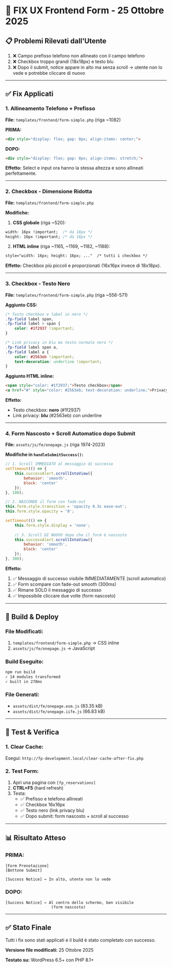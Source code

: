 # 🎨 FIX UX Frontend Form - 25 Ottobre 2025

## 📋 Problemi Rilevati dall'Utente

1. ❌ Campo prefisso telefono non allineato con il campo telefono
2. ❌ Checkbox troppo grandi (18x18px) e testo blu
3. ❌ Dopo il submit, notice appare in alto ma senza scroll → utente non lo vede e potrebbe cliccare di nuovo

---

## ✅ Fix Applicati

### 1. **Allineamento Telefono + Prefisso**

**File:** `templates/frontend/form-simple.php` (riga ~1082)

**PRIMA:**
```html
<div style="display: flex; gap: 8px; align-items: center;">
```

**DOPO:**
```html
<div style="display: flex; gap: 8px; align-items: stretch;">
```

**Effetto:** Select e input ora hanno la stessa altezza e sono allineati perfettamente.

---

### 2. **Checkbox - Dimensione Ridotta**

**File:** `templates/frontend/form-simple.php`

**Modifiche:**

1. **CSS globale** (riga ~520):
```css
width: 16px !important;  /* da 18px */
height: 16px !important; /* da 18px */
```

2. **HTML inline** (riga ~1165, ~1169, ~1182, ~1188):
```html
style="width: 16px; height: 16px; ..."  /* tutti i checkbox */
```

**Effetto:** Checkbox più piccoli e proporzionati (16x16px invece di 18x18px).

---

### 3. **Checkbox - Testo Nero**

**File:** `templates/frontend/form-simple.php` (riga ~556-571)

**Aggiunto CSS:**
```css
/* Testo checkbox e label in nero */
.fp-field label span,
.fp-field label > span {
    color: #1f2937 !important;
}

/* Link privacy in blu ma testo normale nero */
.fp-field label span a,
.fp-field label a {
    color: #2563eb !important;
    text-decoration: underline !important;
}
```

**Aggiunto HTML inline:**
```html
<span style="color: #1f2937;">Testo checkbox</span>
<a href="#" style="color: #2563eb; text-decoration: underline;">Privacy Policy</a>
```

**Effetto:** 
- Testo checkbox: **nero** (#1f2937)
- Link privacy: **blu** (#2563eb) con underline

---

### 4. **Form Nascosto + Scroll Automatico dopo Submit**

**File:** `assets/js/fe/onepage.js` (riga 1974-2023)

**Modifiche in `handleSubmitSuccess()`:**

```javascript
// 1. Scroll IMMEDIATO al messaggio di successo
setTimeout(() => {
    this.successAlert.scrollIntoView({ 
        behavior: 'smooth', 
        block: 'center' 
    });
}, 100);

// 2. NASCONDE il form con fade-out
this.form.style.transition = 'opacity 0.3s ease-out';
this.form.style.opacity = '0';

setTimeout(() => {
    this.form.style.display = 'none';
    
    // 3. Scroll DI NUOVO dopo che il form è nascosto
    this.successAlert.scrollIntoView({ 
        behavior: 'smooth', 
        block: 'center' 
    });
}, 300);
```

**Effetto:** 
1. ✅ Messaggio di successo visibile IMMEDIATAMENTE (scroll automatico)
2. ✅ Form scompare con fade-out smooth (300ms)
3. ✅ Rimane SOLO il messaggio di successo
4. ✅ Impossibile cliccare due volte (form nascosto)

---

## 🔄 Build & Deploy

### File Modificati:
1. `templates/frontend/form-simple.php` → CSS inline
2. `assets/js/fe/onepage.js` → JavaScript

### Build Eseguito:
```bash
npm run build
✓ 14 modules transformed
✓ built in 278ms
```

### File Generati:
- `assets/dist/fe/onepage.esm.js` (83.35 kB)
- `assets/dist/fe/onepage.iife.js` (66.83 kB)

---

## 🧪 Test & Verifica

### 1. Clear Cache:
Esegui: `http://fp-development.local/clear-cache-after-fix.php`

### 2. Test Form:
1. Apri una pagina con `[fp_reservations]`
2. **CTRL+F5** (hard refresh)
3. Testa:
   - ✅ Prefisso e telefono allineati
   - ✅ Checkbox 16x16px
   - ✅ Testo nero (link privacy blu)
   - ✅ Dopo submit: form nascosto + scroll al successo

---

## 📊 Risultato Atteso

### PRIMA:
```
[Form Prenotazione]
[Bottone Submit]

[Success Notice] ← In alto, utente non lo vede
```

### DOPO:
```
[Success Notice] ← Al centro dello schermo, ben visibile
                    (form nascosto)
```

---

## ✅ Stato Finale

Tutti i fix sono stati applicati e il build è stato completato con successo.

**Versione file modificati:** 25 Ottobre 2025

**Testato su:** WordPress 6.5+ con PHP 8.1+


